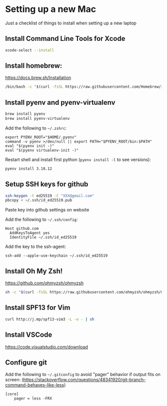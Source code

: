 # Setting up a new Mac
Just a checklist of things to install when setting up a new laptop

## Install Command Line Tools for Xcode

```sh
xcode-select --install
```

## Install homebrew:

https://docs.brew.sh/Installation

```sh
/bin/bash -c "$(curl -fsSL https://raw.githubusercontent.com/Homebrew/install/master/install.sh)"
```

## Install pyenv and pyenv-virtualenv

```sh
brew install pyenv
brew install pyenv-virtualenv
```

Add the following to `~/.zshrc`:
```
export PYENV_ROOT="$HOME/.pyenv"
command -v pyenv >/dev/null || export PATH="$PYENV_ROOT/bin:$PATH"
eval "$(pyenv init -)"
eval "$(pyenv virtualenv-init -)"
```

Restart shell and install first python (`pyenv install -l` to see versions):
```sh
pyenv install 3.10.12
```

## Setup SSH keys for github

```sh
ssh-keygen -t ed25519 -C "XXX@gmail.com"
pbcopy < ~/.ssh/id_ed25519.pub
```

Paste key into github settings on website

Add the following to `~/.ssh/config`:

```
Host github.com
  AddKeysToAgent yes
  IdentityFile ~/.ssh/id_ed25519
```
Add the key to the ssh-agent:
```
ssh-add --apple-use-keychain ~/.ssh/id_ed25519
```

## Install Oh My Zsh!
https://github.com/ohmyzsh/ohmyzsh

```sh
sh -c "$(curl -fsSL https://raw.githubusercontent.com/ohmyzsh/ohmyzsh/master/tools/install.sh)"
```

## Install SPF13 for Vim

```sh
curl http://j.mp/spf13-vim3 -L -o - | sh
```

## Install VSCode

https://code.visualstudio.com/download

## Configure git

Add the following to `~/.gitconfig` to avoid "pager" behavior if output fits on screen:
(https://stackoverflow.com/questions/48341920/git-branch-command-behaves-like-less)
```
[core]
    pager = less -FRX
```
